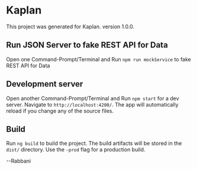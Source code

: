 # Kaplan

This project was generated for Kaplan. version 1.0.0.

## Run JSON Server to fake REST API for Data

Open one Command-Prompt/Terminal and Run `npm run mockService` to fake REST API for Data

## Development server

Open another Command-Prompt/Terminal and Run `npm start` for a dev server. Navigate to `http://localhost:4200/`. The app will automatically reload if you change any of the source files.

## Build

Run `ng build` to build the project. The build artifacts will be stored in the `dist/` directory. Use the `-prod` flag for a production build.


--Rabbani

